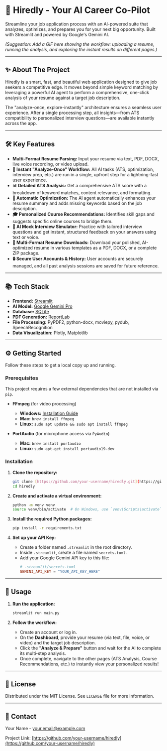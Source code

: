 # 🚀 Hiredly - Your AI Career Co-Pilot

Streamline your job application process with an AI-powered suite that analyzes, optimizes, and prepares you for your next big opportunity. Built with Streamlit and powered by Google's Gemini AI.


*(Suggestion: Add a GIF here showing the workflow: uploading a resume, running the analysis, and exploring the instant results on different pages.)*

---

## ✨ About The Project

Hiredly is a smart, fast, and beautiful web application designed to give job seekers a competitive edge. It moves beyond simple keyword matching by leveraging a powerful AI agent to perform a comprehensive, one-click analysis of your resume against a target job description.

The "analyze-once, explore-instantly" architecture ensures a seamless user experience. After a single processing step, all insights—from ATS compatibility to personalized interview questions—are available instantly across the app.

---

## 🛠️ Key Features

* **Multi-Format Resume Parsing:** Input your resume via text, PDF, DOCX, live voice recording, or video upload.
* **🚀 Instant "Analyze-Once" Workflow:** All AI tasks (ATS, optimization, interview prep, etc.) are run in a single, upfront step for a lightning-fast user experience.
* **📊 Detailed ATS Analysis:** Get a comprehensive ATS score with a breakdown of keyword matches, content relevance, and formatting.
* **🤖 Automatic Optimization:** The AI agent automatically enhances your resume summary and adds missing keywords based on the job description.
* **🎓 Personalized Course Recommendations:** Identifies skill gaps and suggests specific online courses to bridge them.
* **🎤 AI Mock Interview Simulator:** Practice with tailored interview questions and get instant, structured feedback on your answers using text or voice.
* **📄 Multi-Format Resume Downloads:** Download your polished, AI-optimized resume in various templates as a PDF, DOCX, or a complete ZIP package.
* **🔒 Secure User Accounts & History:** User accounts are securely managed, and all past analysis sessions are saved for future reference.

---

## 📚 Tech Stack

* **Frontend:** [Streamlit](https://streamlit.io/)
* **AI Model:** [Google Gemini Pro](https://deepmind.google/technologies/gemini/)
* **Database:** [SQLite](https://www.sqlite.org/index.html)
* **PDF Generation:** [ReportLab](https://www.reportlab.com/)
* **File Processing:** PyPDF2, python-docx, moviepy, pydub, SpeechRecognition
* **Data Visualization:** Plotly, Matplotlib

---

## ⚙️ Getting Started

Follow these steps to get a local copy up and running.

### Prerequisites

This project requires a few external dependencies that are not installed via `pip`.

* **FFmpeg** (for video processing)
    * **Windows:** [Installation Guide](https://www.geeksforgeeks.org/how-to-install-ffmpeg-on-windows/)
    * **Mac:** `brew install ffmpeg`
    * **Linux:** `sudo apt update && sudo apt install ffmpeg`

* **PortAudio** (for microphone access via `PyAudio`)
    * **Mac:** `brew install portaudio`
    * **Linux:** `sudo apt-get install portaudio19-dev`

### Installation

1.  **Clone the repository:**
    ```sh
    git clone [https://github.com/your-username/hiredly.git](https://github.com/your-username/hiredly.git)
    cd hiredly
    ```

2.  **Create and activate a virtual environment:**
    ```sh
    python -m venv venv
    source venv/bin/activate  # On Windows, use `venv\Scripts\activate`
    ```

3.  **Install the required Python packages:**
    ```sh
    pip install -r requirements.txt
    ```

4.  **Set up your API Key:**
    * Create a folder named `.streamlit` in the root directory.
    * Inside `.streamlit`, create a file named `secrets.toml`.
    * Add your Google Gemini API key to this file:
        ```toml
        # .streamlit/secrets.toml
        GEMINI_API_KEY = "YOUR_API_KEY_HERE"
        ```

---

## 🚀 Usage

1.  **Run the application:**
    ```sh
    streamlit run main.py
    ```

2.  **Follow the workflow:**
    * Create an account or log in.
    * On the **Dashboard**, provide your resume (via text, file, voice, or video) and the target job description.
    * Click the **"Analyze & Prepare"** button and wait for the AI to complete its multi-step analysis.
    * Once complete, navigate to the other pages (ATS Analysis, Course Recommendations, etc.) to instantly view your personalized results!

---

## 📜 License

Distributed under the MIT License. See `LICENSE` file for more information.

---

## 📧 Contact

Your Name - [your.email@example.com](mailto:your.email@example.com)

Project Link: [https://github.com/your-username/hiredly](https://github.com/your-username/hiredly)
